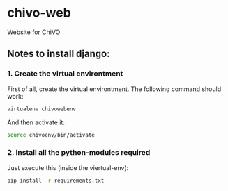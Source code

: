 # chivo-web
Website for ChiVO

## Notes to install django:
### 1. Create the virtual environtment
First of all, create the virtual environtment. The following command should work:
```bash
virtualenv chivowebenv
```
And then activate it:
```bash
source chivoenv/bin/activate
```
### 2. Install all the python-modules required
Just execute this (inside the viertual-env):
```bash
pip install -r requirements.txt
```
